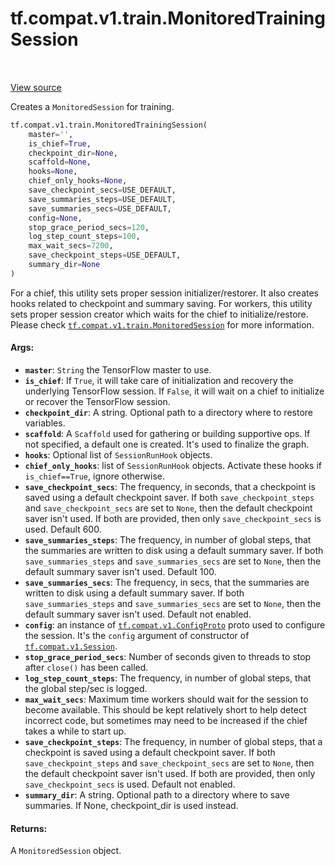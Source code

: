 <div itemscope itemtype="http://developers.google.com/ReferenceObject">
<meta itemprop="name" content="tf.compat.v1.train.MonitoredTrainingSession" />
<meta itemprop="path" content="Stable" />
</div>

# tf.compat.v1.train.MonitoredTrainingSession

<!-- Insert buttons -->

<table class="tfo-notebook-buttons tfo-api" align="left">
</table>

<a target="_blank" href="/code/stable/tensorflow/python/training/monitored_session.py">View source</a>



<!-- Start diff -->
Creates a `MonitoredSession` for training.

``` python
tf.compat.v1.train.MonitoredTrainingSession(
    master='',
    is_chief=True,
    checkpoint_dir=None,
    scaffold=None,
    hooks=None,
    chief_only_hooks=None,
    save_checkpoint_secs=USE_DEFAULT,
    save_summaries_steps=USE_DEFAULT,
    save_summaries_secs=USE_DEFAULT,
    config=None,
    stop_grace_period_secs=120,
    log_step_count_steps=100,
    max_wait_secs=7200,
    save_checkpoint_steps=USE_DEFAULT,
    summary_dir=None
)
```



<!-- Placeholder for "Used in" -->

For a chief, this utility sets proper session initializer/restorer. It also
creates hooks related to checkpoint and summary saving. For workers, this
utility sets proper session creator which waits for the chief to
initialize/restore. Please check <a href="../../../../tf/compat/v1/train/MonitoredSession.md"><code>tf.compat.v1.train.MonitoredSession</code></a> for
more
information.


#### Args:


* <b>`master`</b>: `String` the TensorFlow master to use.
* <b>`is_chief`</b>: If `True`, it will take care of initialization and recovery the
  underlying TensorFlow session. If `False`, it will wait on a chief to
  initialize or recover the TensorFlow session.
* <b>`checkpoint_dir`</b>: A string.  Optional path to a directory where to restore
  variables.
* <b>`scaffold`</b>: A `Scaffold` used for gathering or building supportive ops. If not
  specified, a default one is created. It's used to finalize the graph.
* <b>`hooks`</b>: Optional list of `SessionRunHook` objects.
* <b>`chief_only_hooks`</b>: list of `SessionRunHook` objects. Activate these hooks if
  `is_chief==True`, ignore otherwise.
* <b>`save_checkpoint_secs`</b>: The frequency, in seconds, that a checkpoint is saved
  using a default checkpoint saver. If both `save_checkpoint_steps` and
  `save_checkpoint_secs` are set to `None`, then the default checkpoint
  saver isn't used. If both are provided, then only `save_checkpoint_secs`
  is used. Default 600.
* <b>`save_summaries_steps`</b>: The frequency, in number of global steps, that the
  summaries are written to disk using a default summary saver. If both
  `save_summaries_steps` and `save_summaries_secs` are set to `None`, then
  the default summary saver isn't used. Default 100.
* <b>`save_summaries_secs`</b>: The frequency, in secs, that the summaries are written
  to disk using a default summary saver.  If both `save_summaries_steps` and
  `save_summaries_secs` are set to `None`, then the default summary saver
  isn't used. Default not enabled.
* <b>`config`</b>: an instance of <a href="../../../../tf/compat/v1/ConfigProto.md"><code>tf.compat.v1.ConfigProto</code></a> proto used to configure
  the session. It's the `config` argument of constructor of
  <a href="../../../../tf/compat/v1/Session.md"><code>tf.compat.v1.Session</code></a>.
* <b>`stop_grace_period_secs`</b>: Number of seconds given to threads to stop after
  `close()` has been called.
* <b>`log_step_count_steps`</b>: The frequency, in number of global steps, that the
  global step/sec is logged.
* <b>`max_wait_secs`</b>: Maximum time workers should wait for the session to become
  available. This should be kept relatively short to help detect incorrect
  code, but sometimes may need to be increased if the chief takes a while to
  start up.
* <b>`save_checkpoint_steps`</b>: The frequency, in number of global steps, that a
  checkpoint is saved using a default checkpoint saver. If both
  `save_checkpoint_steps` and `save_checkpoint_secs` are set to `None`, then
  the default checkpoint saver isn't used. If both are provided, then only
  `save_checkpoint_secs` is used. Default not enabled.
* <b>`summary_dir`</b>: A string.  Optional path to a directory where to save
  summaries. If None, checkpoint_dir is used instead.


#### Returns:

A `MonitoredSession` object.
